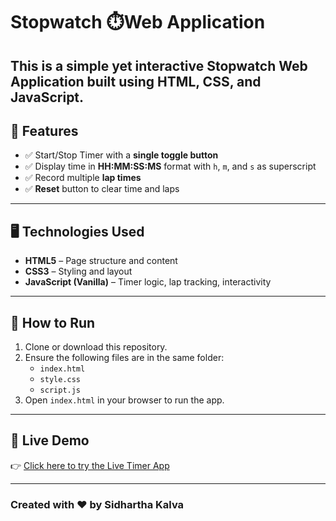 # Stopwatch ⏱️Web Application

This is a simple yet interactive **Stopwatch Web Application** built using **HTML, CSS, and JavaScript**.  
---

## 🎯 Features

- ✅ Start/Stop Timer with a **single toggle button**
- ✅ Display time in **HH:MM:SS:MS** format with `h`, `m`, and `s` as superscript
- ✅ Record multiple **lap times**
- ✅ **Reset** button to clear time and laps

---

## 🖥️ Technologies Used

- **HTML5** – Page structure and content
- **CSS3** – Styling and layout
- **JavaScript (Vanilla)** – Timer logic, lap tracking, interactivity

---

## 🚀 How to Run

1. Clone or download this repository.
2. Ensure the following files are in the same folder:
   - `index.html`
   - `style.css`
   - `script.js`
3. Open `index.html` in your browser to run the app.


---
## 🔗 Live Demo

👉 [Click here to try the Live Timer App](https://your-netlify-url.netlify.app)

---

### Created with ❤️ by Sidhartha Kalva



